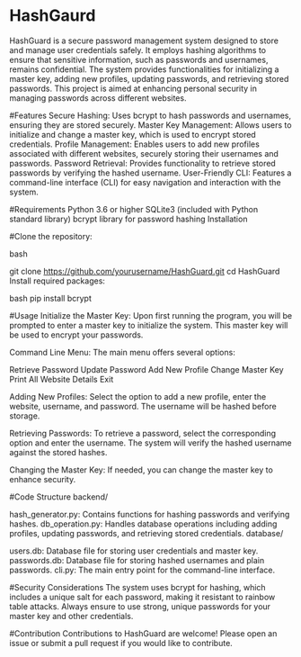 # HashGaurd
HashGuard is a secure password management system designed to store and manage user credentials safely. It employs hashing algorithms to ensure that sensitive information, such as passwords and usernames, remains confidential. The system provides functionalities for initializing a master key, adding new profiles, updating passwords, and retrieving stored passwords. This project is aimed at enhancing personal security in managing passwords across different websites.

#Features
Secure Hashing: Uses bcrypt to hash passwords and usernames, ensuring they are stored securely.
Master Key Management: Allows users to initialize and change a master key, which is used to encrypt stored credentials.
Profile Management: Enables users to add new profiles associated with different websites, securely storing their usernames and passwords.
Password Retrieval: Provides functionality to retrieve stored passwords by verifying the hashed username.
User-Friendly CLI: Features a command-line interface (CLI) for easy navigation and interaction with the system.

#Requirements
Python 3.6 or higher
SQLite3 (included with Python standard library)
bcrypt library for password hashing
Installation

#Clone the repository:

bash

git clone https://github.com/yourusername/HashGuard.git
cd HashGuard
Install required packages:

bash
pip install bcrypt

#Usage
Initialize the Master Key: Upon first running the program, you will be prompted to enter a master key to initialize the system. This master key will be used to encrypt your passwords.

Command Line Menu: The main menu offers several options:

Retrieve Password
Update Password
Add New Profile
Change Master Key
Print All Website Details
Exit

Adding New Profiles: Select the option to add a new profile, enter the website, username, and password. The username will be hashed before storage.

Retrieving Passwords: To retrieve a password, select the corresponding option and enter the username. The system will verify the hashed username against the stored hashes.

Changing the Master Key: If needed, you can change the master key to enhance security.

#Code Structure
backend/

hash_generator.py: Contains functions for hashing passwords and verifying hashes.
db_operation.py: Handles database operations including adding profiles, updating passwords, and retrieving stored credentials.
database/

users.db: Database file for storing user credentials and master key.
passwords.db: Database file for storing hashed usernames and plain passwords.
cli.py: The main entry point for the command-line interface.

#Security Considerations
The system uses bcrypt for hashing, which includes a unique salt for each password, making it resistant to rainbow table attacks.
Always ensure to use strong, unique passwords for your master key and other credentials.

#Contribution
Contributions to HashGuard are welcome! Please open an issue or submit a pull request if you would like to contribute.

